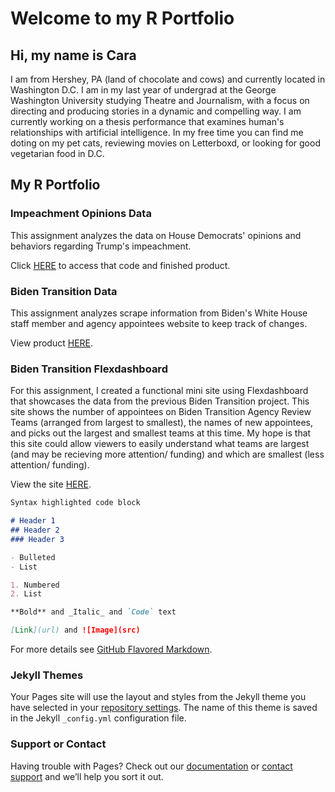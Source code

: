 # Welcome to my R Portfolio

## Hi, my name is Cara

I am from Hershey, PA (land of chocolate and cows) and currently located in Washington D.C. I am in my last year of undergrad at the George Washington University studying Theatre and Journalism, with a focus on directing and producing stories in a dynamic and compelling way. I am currently working on a thesis performance that examines human's relationships with artificial intelligence. In my free time you can find me doting on my pet cats, reviewing movies on Letterboxd, or looking for good vegetarian food in D.C. 

## My R Portfolio 


### Impeachment Opinions Data

This assignment analyzes the data on House Democrats' opinions and behaviors regarding Trump's impeachment.

Click [HERE](file:///Users/caramcerlean/Downloads/Cara-McErlean-HW.html) to access that code and finished product.

### Biden Transition Data

This assignment analyzes scrape information from Biden's White House staff member and agency appointees website to keep track of changes. 

View product [HERE](file:///Users/caramcerlean/GITSTUFF/gw_r_assignment_transition/04_assignmentfile_markdownreport.html).

### Biden Transition Flexdashboard 

For this assignment, I created a functional mini site using Flexdashboard that showcases the data from the previous Biden Transition project. This site shows the number of appointees on Biden Transition Agency Review Teams (arranged from largest to smallest), the names of new appointees, and picks out the largest and smallest teams at this time. My hope is that this site could allow viewers to easily understand what teams are largest (and may be recieving more attention/ funding) and which are smallest (less attention/ funding). 

View the site [HERE](file:///Users/caramcerlean/GITSTUFF/gw_r_assignment_transition/Flexdashboard-Biden.html).



```markdown
Syntax highlighted code block

# Header 1
## Header 2
### Header 3

- Bulleted
- List

1. Numbered
2. List

**Bold** and _Italic_ and `Code` text

[Link](url) and ![Image](src)
```

For more details see [GitHub Flavored Markdown](https://guides.github.com/features/mastering-markdown/).

### Jekyll Themes

Your Pages site will use the layout and styles from the Jekyll theme you have selected in your [repository settings](https://github.com/cmcerlean1/cmcerlean1.github.io/settings). The name of this theme is saved in the Jekyll `_config.yml` configuration file.

### Support or Contact

Having trouble with Pages? Check out our [documentation](https://docs.github.com/categories/github-pages-basics/) or [contact support](https://github.com/contact) and we’ll help you sort it out.
